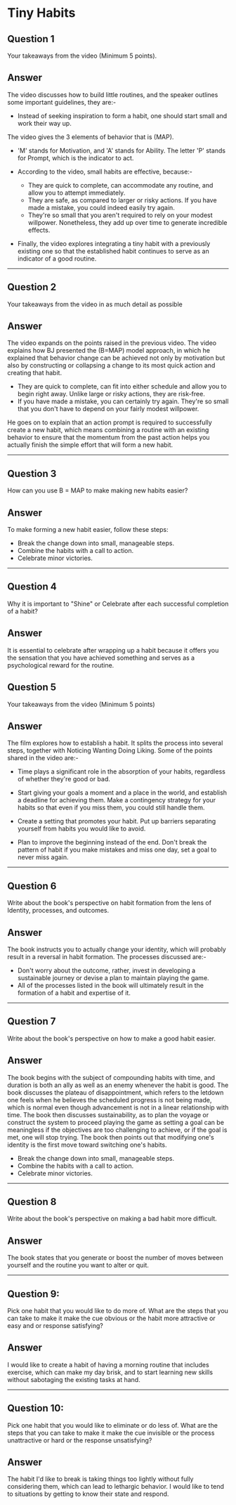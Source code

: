 #  Tiny Habits 
## Question 1

Your takeaways from the video (Minimum 5 points).
## Answer

The video discusses how to build little routines, and the speaker outlines some important guidelines, they are:-

* Instead of seeking inspiration to form a habit, one should start small and work their way up.

The video gives the 3 elements of behavior that is (MAP).
* 'M' stands for Motivation, and 'A' stands for Ability. The letter 'P' stands for Prompt, which is the indicator to act.
* According to the video, small habits are effective, because:-
    * They are quick to complete, can accommodate any routine, and allow you to attempt immediately.
    * They are safe, as compared to larger or risky actions. If you have made a mistake, you could indeed easily try again. 
    * They're so small that you aren't required to rely on your modest willpower. Nonetheless, they add up over time to generate incredible effects.

* Finally, the video explores integrating a tiny habit with a previously existing one so that the established habit continues to serve as an indicator of a good routine.

---

## Question 2

Your takeaways from the video in as much detail as possible

## Answer

The video expands on the points raised in the previous video. The video explains how BJ presented the (B=MAP) model approach, in which he explained that behavior change can be achieved not only by motivation but also by constructing or collapsing a change to its most quick action and creating that habit.
* They are quick to complete, can fit into either schedule and allow you to begin right away. Unlike large or risky actions, they are risk-free.
* If you have made a mistake, you can certainly try again. They're so small that you don't have to depend on your fairly modest willpower.

He goes on to explain that an action prompt is required to successfully create a new habit, which means combining a routine with an existing behavior to ensure that the momentum from the past action helps you actually finish the simple effort that will form a new habit. 

---
## Question 3

How can you use B = MAP to make making new habits easier?

## Answer

To make forming a new habit easier, follow these steps:

* Break the change down into small, manageable steps.
* Combine the habits with a call to action.
* Celebrate minor victories.

---

## Question 4

Why it is important to "Shine" or Celebrate after each successful completion of a habit?

## Answer

It is essential to celebrate after wrapping up a habit because it offers you the sensation that you have achieved something and serves as a psychological reward for the routine.

## Question 5

Your takeaways from the video (Minimum 5 points)

## Answer

The film explores how to establish a habit. It splits the process into several steps, together with Noticing Wanting Doing Liking.
Some of the points shared in the video are:-

* Time plays a significant role in the absorption of your habits, regardless of whether they're good or bad.

* Start giving your goals a moment and a place in the world, and establish a deadline for achieving them. Make a contingency strategy for your habits so that even if you miss them, you could still handle them.
* Create a setting that promotes your habit. Put up barriers separating yourself from habits you would like to avoid.
* Plan to improve the beginning instead of the end. Don't break the pattern of habit if you make mistakes and miss one day, set a goal to never miss again.

---

## Question 6

Write about the book's perspective on habit formation from the lens of Identity, processes, and outcomes.

## Answer 
The book instructs you to actually change your identity, which will probably result in a reversal in habit formation.
The processes discussed are:-
* Don't worry about the outcome, rather, invest in developing a sustainable journey or devise a plan to maintain playing the game.
* All of the processes listed in the book will ultimately result in the formation of a habit and expertise of it.

---

## Question 7

Write about the book's perspective on how to make a good habit easier.

## Answer

The book begins with the subject of compounding habits with time, and duration is both an ally as well as an enemy whenever the habit is good. The book discusses the plateau of disappointment, which refers to the letdown one feels when he believes the scheduled progress is not being made, which is normal even though advancement is not in a linear relationship with time. The book then discusses sustainability, as to plan the voyage or construct the system to proceed playing the game as setting a goal can be meaningless if the objectives are too challenging to achieve, or if the goal is met, one will stop trying. The book then points out that modifying one's identity is the first move toward switching one's habits.

* Break the change down into small, manageable steps.
* Combine the habits with a call to action.
* Celebrate minor victories.

---

## Question 8

Write about the book's perspective on making a bad habit more difficult.

## Answer

The book states that you generate or boost the number of moves between yourself and the routine you want to alter or quit.

---

## Question 9:

Pick one habit that you would like to do more of. What are the steps that you can take to make it make the cue obvious or the habit more attractive or easy and or response satisfying?

## Answer

I would like to create a habit of having a morning routine that includes exercise, which can make my day brisk, and to start learning new skills without sabotaging the existing tasks at hand.

---

##  Question 10:

Pick one habit that you would like to eliminate or do less of. What are the steps that you can take to make it make the cue invisible or the process unattractive or hard or the response unsatisfying?

## Answer

The habit I'd like to break is taking things too lightly without fully considering them, which can lead to lethargic behavior. I would like to tend to situations by getting to know their state and respond.
